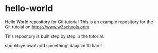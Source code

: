 # hello-world
Hello World repository for Git tutorial
This is an example repository for the Git tutoial on https://www.w3schools.com

This repository is built step by step in the tutorial.

shunlibiye owo!
add something!
daojishi 10 tian !
